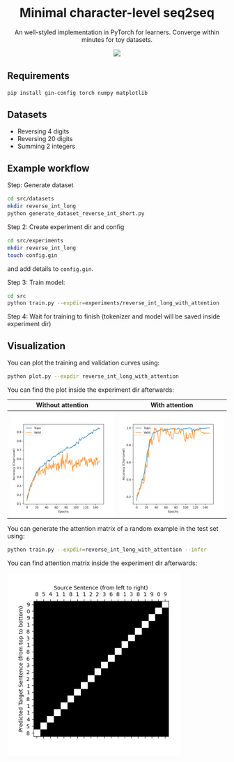 <h1 align="center">Minimal character-level seq2seq</h1>
<p align="center">An well-styled implementation in PyTorch for learners. Converge within minutes for toy datasets.</p>

<p align="center">
<img src="https://user-images.githubusercontent.com/43589364/148682298-1b3a8e62-05d3-442d-ba94-d44e5ff09cf8.png" width=600>
</p>

## Requirements

```bash
pip install gin-config torch numpy matplotlib
```

## Datasets

- Reversing 4 digits
- Reversing 20 digits
- Summing 2 integers

## Example workflow

Step: Generate dataset

```bash
cd src/datasets
mkdir reverse_int_long
python generate_dataset_reverse_int_short.py
```

Step 2: Create experiment dir and config

```bash
cd src/experiments
mkdir reverse_int_long
touch config.gin
```

and add details to `config.gin`.

Step 3: Train model:

```bash
cd src
python train.py --expdir=experiments/reverse_int_long_with_attention
```

Step 4: Wait for training to finish (tokenizer and model will be saved inside experiment dir)

## Visualization

You can plot the training and validation curves using:

```bash
python plot.py --expdir reverse_int_long_with_attention
```

You can find the plot inside the experiment dir afterwards:

Without attention          |  With attention
:-------------------------:|:-------------------------:
![](src/experiments/reverse_int_long_without_attention/training_curve.png)  |  ![](src/experiments/reverse_int_long_with_attention/training_curve.png)

You can generate the attention matrix of a random example in the test set using:

```bash
python train.py --expdir=reverse_int_long_with_attention --infer
```

You can find attention matrix inside the experiment dir afterwards:

<img src="src/experiments/reverse_int_long_with_attention/attention_matrix.png" width=400>

